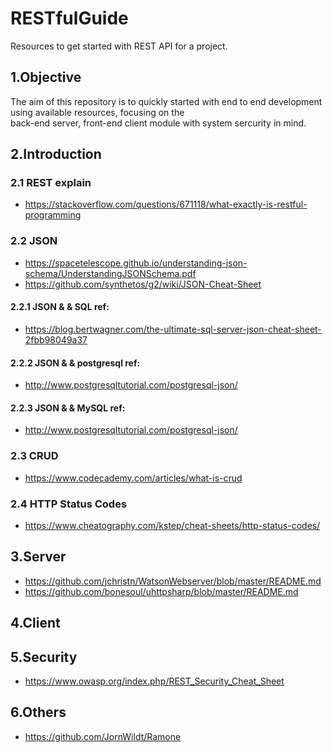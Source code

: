 # RESTfulGuide
Resources to get started with REST API for a project.

## 1.Objective
The aim of this repository is to quickly started with end to end development using available resources, focusing on the  
back-end server, front-end client module with system sercurity in mind. 

## 2.Introduction
### 2.1 REST explain
- https://stackoverflow.com/questions/671118/what-exactly-is-restful-programming

### 2.2 JSON 
- https://spacetelescope.github.io/understanding-json-schema/UnderstandingJSONSchema.pdf
- https://github.com/synthetos/g2/wiki/JSON-Cheat-Sheet

#### 2.2.1 JSON & & SQL ref:
- https://blog.bertwagner.com/the-ultimate-sql-server-json-cheat-sheet-2fbb98049a37
#### 2.2.2 JSON & & postgresql ref:
- http://www.postgresqltutorial.com/postgresql-json/
#### 2.2.3 JSON & & MySQL ref:
- http://www.postgresqltutorial.com/postgresql-json/

### 2.3 CRUD 
- https://www.codecademy.com/articles/what-is-crud

### 2.4 HTTP Status Codes
- https://www.cheatography.com/kstep/cheat-sheets/http-status-codes/

## 3.Server
- https://github.com/jchristn/WatsonWebserver/blob/master/README.md
- https://github.com/bonesoul/uhttpsharp/blob/master/README.md
  
## 4.Client

## 5.Security
- https://www.owasp.org/index.php/REST_Security_Cheat_Sheet

## 6.Others
- https://github.com/JornWildt/Ramone


